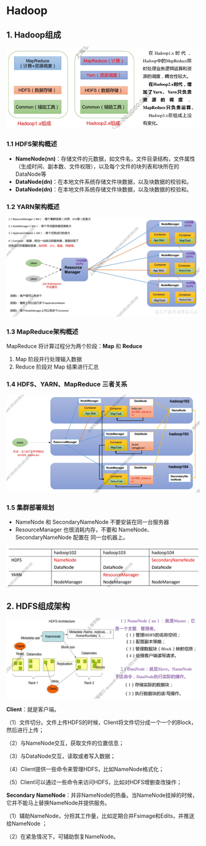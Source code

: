 # Hadoop

## 1. Hadoop组成
![Lapland](https://raw.githubusercontent.com/ww-1009/interview/main/img/database/hadoop/hadoop_maked.png "Lapland")

### 1.1 HDFS架构概述
* **NameNode(nn)**：存储文件的元数据，如文件名，文件目录结构，文件属性（生成时间、副本数、文件权限），以及每个文件的块列表和块所在的DataNode等
* **DataNode(dn)**：在本地文件系统存储文件块数据，以及块数据的校验和。
* **DataNode(dn)**：在本地文件系统存储文件块数据，以及块数据的校验和。

### 1.2 YARN架构概述
![Lapland](https://raw.githubusercontent.com/ww-1009/interview/main/img/database/hadoop/yarn_maked.png "Lapland")

### 1.3 MapReduce架构概述
MapReduce 将计算过程分为两个阶段：**Map** 和 **Reduce**

1. Map 阶段并行处理输入数据
2. Reduce 阶段对 Map 结果进行汇总

### 1.4 HDFS、YARN、MapReduce 三者关系
![Lapland](https://raw.githubusercontent.com/ww-1009/interview/main/img/database/hadoop/triadic_relation.png "Lapland")

### 1.5 集群部署规划
* NameNode 和 SecondaryNameNode 不要安装在同一台服务器
* ResourceManager 也很消耗内存，不要和 NameNode、SecondaryNameNode 配置在
同一台机器上。

![Lapland](https://raw.githubusercontent.com/ww-1009/interview/main/img/database/hadoop/deployment_planning.png "Lapland")


## 2. HDFS组成架构
![Lapland](https://raw.githubusercontent.com/ww-1009/interview/main/img/database/hadoop/HDFS_maked.png "Lapland")

**Client**：就是客户端。

（1）文件切分。文件上传HDFS的时候，Client将文件切分成一个一个的Block，然后进行上传；

（2）与NameNode交互，获取文件的位置信息；

（3）与DataNode交互，读取或者写入数据；

（4）Client提供一些命令来管理HDFS，比如NameNode格式化；

（5）Client可以通过一些命令来访问HDFS，比如对HDFS增删查改操作；

**Secondary NameNode**：并非NameNode的热备。当NameNode挂掉的时候，它并不能马上替换NameNode并提供服务。

（1）辅助NameNode，分担其工作量，比如定期合并Fsimage和Edits，并推送给NameNode ；

（2）在紧急情况下，可辅助恢复NameNode。